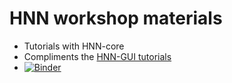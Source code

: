 # HNN workshop materials

* Tutorials with HNN-core
 * Compliments the [HNN-GUI tutorials](https://hnn.brown.edu/tutorials/)
 * [![Binder](https://mybinder.org/badge_logo.svg)](https://mybinder.org/v2/gh/jonescompneurolab/hnn-workshop-materials/HEAD)
